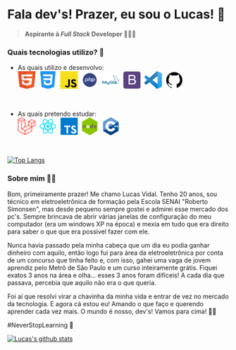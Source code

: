 <!--
### Hi there 👋
**lvidal-gs/lvidal-gs** is a ✨ _special_ ✨ repository because its `README.md` (this file) appears on your GitHub profile.
Here are some ideas to get you started:
- 🔭 I’m currently working on ...
- 🌱 I’m currently learning ...
- 👯 I’m looking to collaborate on ...
- 🤔 I’m looking for help with ...
- 💬 Ask me about ...
- 📫 How to reach me: ...
- 😄 Pronouns: ...
- ⚡ Fun fact: ...
-->

# Fala dev's! Prazer, eu sou o Lucas! 👾

> **Aspirante à _Full Stack_ Developer 👨🏽‍💻** 

### Quais tecnologias utilizo? 🤔
- As quais utilizo e desenvolvo: <br>
<code><img src="/imgs/html.png" width="40px" height="40px"></code>&nbsp;
<code><img src="/imgs/css.png" width="40px" height="40px"></code>&nbsp;
<code><img src="/imgs/js.png" width="40px" height="40px"></code>&nbsp;
<code><img src="/imgs/php.png" width="40px" height="40px"></code>&nbsp;
<code><img src="/imgs/mysql.png" width="40px" height="40px"></code>&nbsp;
<code><img src="/imgs/boot.png" width="40px" height="40px"></code>&nbsp;
<code><img src="/imgs/vscode.png" width="40px" height="40px"></code>&nbsp;
<code><img src="/imgs/GitHub.png" width="40px" height="40px"></code>&nbsp;
<br>

- As quais pretendo estudar: <br>
<code><img src="/imgs/Laravel.png" width="40px" height="40px"></code>&nbsp;
<code><img src="/imgs/React.png" width="40px" height="40px"></code>&nbsp;
<code><img src="/imgs/typescript.png" width="40px" height="40px"></code>&nbsp;
<code><img src="/imgs/node.png" width="40px" height="40px"></code>&nbsp;
<code><img src="/imgs/c++.png" width="40px" height="40px"></code>&nbsp;
<br>

[![Top Langs](https://github-readme-stats.vercel.app/api/top-langs/?username=lvidal-gs&layout=compact&theme=material-palenight)](https://github.com/lvidal-gs/github-readme-stats)

### Sobre mim 🖖🏼
Bom, primeiramente prazer! Me chamo Lucas Vidal. Tenho 20 anos, sou técnico em eletroeletrônica de formação pela Escola SENAI "Roberto Simonsen", mas desde pequeno sempre gostei e admirei esse mercado dos pc's. Sempre brincava de abrir várias janelas de configuração do meu computador (era um windows XP na época) e mexia em tudo que era direito para saber o que que era possível fazer com ele. <br>

Nunca havia passado pela minha cabeça que um dia eu podia ganhar dinheiro com aquilo, então logo fui para área da eletroeletrônica por conta de um concurso que tinha feito e, com isso, gahei uma vaga de jovem aprendiz pelo Metrô de São Paulo e um curso inteiramente grátis. Fiquei exatos 3 anos na área e olha... esses 3 anos foram difíceis! A cada dia que passava, percebia que aquilo não era o que queria.<br>

Foi aí que resolvi virar a chavinha da minha vida e entrar de vez no mercado da tecnologia. E agora cá estou eu! Amando o que faço e querendo aprender cada vez mais. O mundo é nosso, dev's! Vamos para cima! 💪🏽 <br>

#NeverStopLearning 🚀

[![Lucas's github stats](https://github-readme-stats.vercel.app/api?username=lvidal-gs&theme=material-palenight)](https://github.com/lvidal-gs/github-readme-stats)
